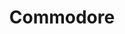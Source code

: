 ---
thumbnail: /images/brokers-and-realtors/portfolio/commodore/thumbnail.jpg
title: Commodore
credit: BOOSARQ
order: 2
slides:
  - image: /images/brokers-and-realtors/portfolio/commodore/slide-1.jpg
    proportion: video
  - image: /images/brokers-and-realtors/portfolio/commodore/slide-2.jpg
    proportion: video
  - image: /images/brokers-and-realtors/portfolio/commodore/slide-3.jpg
    proportion: video
  - image: /images/brokers-and-realtors/portfolio/commodore/slide-4.jpg
    proportion: video
---